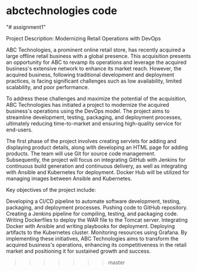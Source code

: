 
# abctechnologies code
"# assignment1" 

Project Description: Modernizing Retail Operations with DevOps

ABC Technologies, a prominent online retail store, has recently acquired a large offline retail business with a global presence. This acquisition presents an opportunity for ABC to revamp its operations and leverage the acquired business's extensive network to enhance its market reach. However, the acquired business, following traditional development and deployment practices, is facing significant challenges such as low availability, limited scalability, and poor performance.

To address these challenges and maximize the potential of the acquisition, ABC Technologies has initiated a project to modernize the acquired business's operations using the DevOps model. The project aims to streamline development, testing, packaging, and deployment processes, ultimately reducing time-to-market and ensuring high-quality service for end-users.

The first phase of the project involves creating servlets for adding and displaying product details, along with developing an HTML page for adding products. The team will use Git for source code management. Subsequently, the project will focus on integrating GitHub with Jenkins for continuous build generation and continuous delivery, as well as integrating with Ansible and Kubernetes for deployment. Docker Hub will be utilized for managing images between Ansible and Kubernetes.

Key objectives of the project include:

Developing a CI/CD pipeline to automate software development, testing, packaging, and deployment processes.
Pushing code to GitHub repository.
Creating a Jenkins pipeline for compiling, testing, and packaging code.
Writing Dockerfiles to deploy the WAR file to the Tomcat server.
Integrating Docker with Ansible and writing playbooks for deployment.
Deploying artifacts to the Kubernetes cluster.
Monitoring resources using Grafana.
By implementing these initiatives, ABC Technologies aims to transform the acquired business's operations, enhancing its competitiveness in the retail market and positioning it for sustained growth and success.
>>>>>>> master

